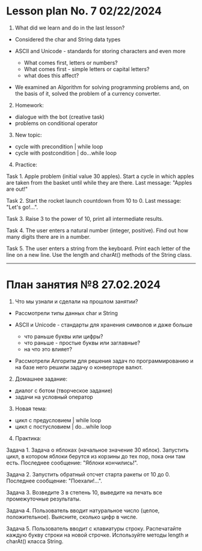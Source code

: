 # Lesson plan No. 7 02/22/2024

1. What did we learn and do in the last lesson?
- Considered the char and String data types
- ASCII and Unicode - standards for storing characters and even more
  - What comes first, letters or numbers?
  - What comes first - simple letters or capital letters?
  - what does this affect?

- We examined an Algorithm for solving programming problems and, on the basis of it, solved the problem of a currency converter.

2. Homework:
- dialogue with the bot (creative task)
- problems on conditional operator

3. New topic:

- cycle with precondition | while loop
- cycle with postcondition | do...while loop

4. Practice:

Task 1.
Apple problem (initial value 30 apples).
Start a cycle in which apples are taken from the basket until
while they are there. Last message: "Apples are out!"

Task 2.
Start the rocket launch countdown from 10 to 0.
Last message: "Let's go!...".

Task 3.
Raise 3 to the power of 10, print all intermediate results.

Task 4.
The user enters a natural number (integer, positive).
Find out how many digits there are in a number.

Task 5.
The user enters a string from the keyboard.
Print each letter of the line on a new line.
Use the length and charAt() methods of the String class.

---------------------------------

# План занятия №8 27.02.2024

1. Что мы узнали и сделали на прошлом занятии?
- Рассмотрели типы данных char и String
- ASCII и Unicode - стандарты для хранения символов и даже больше
  - что раньше буквы или цифры?
  - что раньше - простые буквы или заглавные?
  - на что это влияет? 
  
- Рассмотрели Алгоритм для решения задач по программированию и на базе него решили задачу о конверторе валют.


2. Домашнее задание:
- диалог с ботом (творческое задание)
- задачи на условный оператор

3. Новая тема:

- цикл с предусловием   | while loop
- цикл с постусловием   | do...while loop

4. Практика:

Задача 1.
Задача о яблоках (начальное значение 30 яблок).
Запустить цикл, в котором яблоки берутся из корзины до тех пор,
пока они там есть. Последнее сообщение: "Яблоки кончились!".

Задача 2.
Запустить обратный отсчет старта ракеты от 10 до 0.
Последнее сообщение: "Поехали!...".

Задача 3.
Возведите 3 в степень 10, выведите на печать все промежуточные результаты.

Задача 4.
Пользователь вводит натуральное число (целое, положительное).
Выясните, сколько цифр в числе.

Задача 5.
Пользователь вводит с клавиатуры строку.
Распечатайте каждую букву строки на новой строчке.
Используйте методы length и charAt() класса String.
